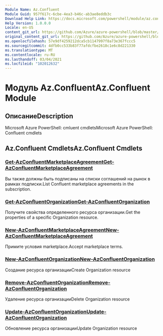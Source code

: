 ```yaml
---
Module Name: Az.Confluent
Module Guid: 957f617c-6cbe-4ea3-b46c-ab3ae8eddb3c
Download Help Link: https://docs.microsoft.com/powershell/module/az.confluent
Help Version: 1.0.0.0
Locale: en-US
content_git_url: https://github.com/Azure/azure-powershell/blob/master/src/Confluent/help/Az.Confluent.md
original_content_git_url: https://github.com/Azure/azure-powershell/blob/master/src/Confluent/help/Az.Confluent.md
ms.openlocfilehash: 57e9df4259212dca5cb1147997f8a73e367fccc5
ms.sourcegitcommit: 4dfb0cc533b83f77afdcfbe2618c1e6c8d221330
ms.translationtype: MT
ms.contentlocale: ru-RU
ms.lasthandoff: 03/04/2021
ms.locfileid: "102012632"
---
```

# <span data-ttu-id="53072-101">Модуль Az.Confluent</span><span class="sxs-lookup"><span data-stu-id="53072-101">Az.Confluent Module</span></span>
## <span data-ttu-id="53072-102">Описание</span><span class="sxs-lookup"><span data-stu-id="53072-102">Description</span></span>
<span data-ttu-id="53072-103">Microsoft Azure PowerShell: cmluent cmdlets</span><span class="sxs-lookup"><span data-stu-id="53072-103">Microsoft Azure PowerShell: Confluent cmdlets</span></span>

## <span data-ttu-id="53072-104">Az.Confluent Cmdlets</span><span class="sxs-lookup"><span data-stu-id="53072-104">Az.Confluent Cmdlets</span></span>
### [<span data-ttu-id="53072-105">Get-AzConfluentMarketplaceAgreement</span><span class="sxs-lookup"><span data-stu-id="53072-105">Get-AzConfluentMarketplaceAgreement</span></span>](Get-AzConfluentMarketplaceAgreement.md)
<span data-ttu-id="53072-106">Вы также должны быть подписаны на списки соглашений на рынок в рамках подписки.</span><span class="sxs-lookup"><span data-stu-id="53072-106">List Confluent marketplace agreements in the subscription.</span></span>

### [<span data-ttu-id="53072-107">Get-AzConfluentOrganization</span><span class="sxs-lookup"><span data-stu-id="53072-107">Get-AzConfluentOrganization</span></span>](Get-AzConfluentOrganization.md)
<span data-ttu-id="53072-108">Получите свойства определенного ресурса организации.</span><span class="sxs-lookup"><span data-stu-id="53072-108">Get the properties of a specific Organization resource.</span></span>

### [<span data-ttu-id="53072-109">New-AzConfluentMarketplaceAgreement</span><span class="sxs-lookup"><span data-stu-id="53072-109">New-AzConfluentMarketplaceAgreement</span></span>](New-AzConfluentMarketplaceAgreement.md)
<span data-ttu-id="53072-110">Примите условия marketplace.</span><span class="sxs-lookup"><span data-stu-id="53072-110">Accept marketplace terms.</span></span>

### [<span data-ttu-id="53072-111">New-AzConfluentOrganization</span><span class="sxs-lookup"><span data-stu-id="53072-111">New-AzConfluentOrganization</span></span>](New-AzConfluentOrganization.md)
<span data-ttu-id="53072-112">Создание ресурса организации</span><span class="sxs-lookup"><span data-stu-id="53072-112">Create Organization resource</span></span>

### [<span data-ttu-id="53072-113">Remove-AzConfluentOrganization</span><span class="sxs-lookup"><span data-stu-id="53072-113">Remove-AzConfluentOrganization</span></span>](Remove-AzConfluentOrganization.md)
<span data-ttu-id="53072-114">Удаление ресурса организации</span><span class="sxs-lookup"><span data-stu-id="53072-114">Delete Organization resource</span></span>

### [<span data-ttu-id="53072-115">Update-AzConfluentOrganization</span><span class="sxs-lookup"><span data-stu-id="53072-115">Update-AzConfluentOrganization</span></span>](Update-AzConfluentOrganization.md)
<span data-ttu-id="53072-116">Обновление ресурса организации</span><span class="sxs-lookup"><span data-stu-id="53072-116">Update Organization resource</span></span>

